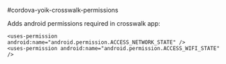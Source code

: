 #cordova-yoik-crosswalk-permissions

Adds android permissions required in crosswalk app:

    <uses-permission android:name="android.permission.ACCESS_NETWORK_STATE" />
    <uses-permission android:name="android.permission.ACCESS_WIFI_STATE" />
